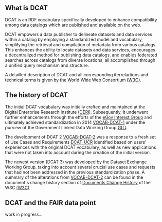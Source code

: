 ## What is DCAT

DCAT is an RDF vocabulary specifically developed to enhance compatibility among data catalogs which are published and available on the web.

DCAT empowers a data publisher to delineate datasets and data services within a catalog by employing a standardized model and vocabulary, simplifying the retrieval and compilation of metadata from various catalogs. 
This enhances the ability to locate datasets and data services, encourages a decentralized method for publishing data catalogs, and enables federated searches across catalogs from diverse locations, all accomplished through a unified query mechanism and structure.

A detailled description of DCAT and all corresponding iterrelartions and technical terms is given by the World Wide Web Consortium [(W3C)](w3.org).

## The history of DCAT

The initial DCAT vocabulary was initially crafted and maintained at the Digital Enterprise Research Institute [(DERI)](http://demo.bibbox.org).
Subsequently, it underwent further enhancements through the efforts of the [eGov Interest Group](https://www.w3.org/egov/) and ultimately achieved standardization in 2014 [VOCAB-DCAT-1]([https://www.w3.org/TR/vocab-dcat-2/](https://www.w3.org/TR/vocab-dcat-1/)) under the purview of the Government Linked Data Working Group [GLD](https://www.w3.org/2011/gld/wiki/Main_Page).

The development of DCAT 2 [VOCAB-DCAT-2](https://www.w3.org/TR/vocab-dcat-2/) was a response to a fresh set of Use Cases and Requirements [DCAT-UCR](https://www.w3.org/TR/dcat-ucr/) identified based on users' experiences with the original DCAT vocabulary, as well as new applications that were not taken into account during the creation of the initial version. 

The newest version (DCAT 3) was developed by the Dataset Exchange Working Group, taking into account several crucial use cases and requests that had not been addressed in the previous standardization phase. 
A summary of the alterations from [VOCAB-DCAT-2](https://www.w3.org/TR/vocab-dcat-2/) can be found in the document's change history section of [Documents Change History](https://www.w3.org/TR/vocab-dcat-3/#changes) of the W3C [(W3C)](w3.org).


## DCAT and the FAIR data point

work in progress...
